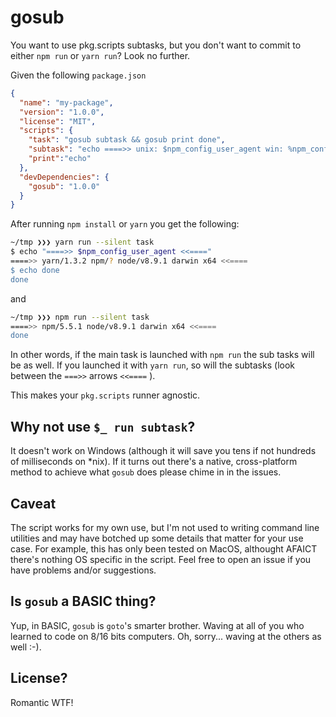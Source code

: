 # gosub

You want to use pkg.scripts subtasks, but you don't want to commit to either `npm run` or `yarn run`? Look no further.

Given the following `package.json`

```JSON
{
  "name": "my-package",
  "version": "1.0.0",
  "license": "MIT",
  "scripts": {
    "task": "gosub subtask && gosub print done",
    "subtask": "echo ====>> unix: $npm_config_user_agent win: %npm_config_user_agent% <<====",
    "print":"echo"
  },
  "devDependencies": {
    "gosub": "1.0.0"
  }
}
```

After running `npm install` or `yarn` you get the following:

```BASH
~/tmp ❯❯❯ yarn run --silent task
$ echo "====>> $npm_config_user_agent <<===="
====>> yarn/1.3.2 npm/? node/v8.9.1 darwin x64 <<====
$ echo done
done
```

and

```BASH
~/tmp ❯❯❯ npm run --silent task
====>> npm/5.5.1 node/v8.9.1 darwin x64 <<====
done
```

In other words, if the main task is launched with `npm run` the sub tasks will be as well. If you launched it with `yarn run`, so will the subtasks (look between the `===>>` arrows `<<====` ).

This makes your `pkg.scripts` runner agnostic.

## Why not use `$_ run subtask`?

It doesn't work on Windows (although it will save you tens if not hundreds of milliseconds on *nix). If it turns out there's a native, cross-platform method to achieve what `gosub` does please chime in in the issues.

## Caveat

The script works for my own use, but I'm not used to writing command line utilities and may have botched up some details that matter for your use case. For example, this has only been tested on MacOS, althought AFAICT there's nothing OS specific in the script. Feel free to open an issue if you have problems and/or suggestions.

## Is `gosub` a BASIC thing?

Yup, in BASIC, `gosub` is `goto`'s smarter brother. Waving at all of you who learned to code on 8/16 bits computers. Oh, sorry... waving at the others as well :-).

## License?

Romantic WTF!
